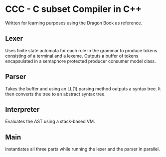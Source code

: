 # CCC - C subset Compiler in C++
Written for learning purposes using the Dragon Book as reference.
## Lexer
Uses finite state automata for each rule in the grammar to produce tokens consisting of a terminal and a lexeme.
Outputs a buffer of tokens encapsulated in a semaphore protected producer consumer model class.
## Parser
Takes the buffer and using an LL(1) parsing method outputs a syntax tree.
It then converts the tree to an abstract syntax tree.
## Interpreter
Evaluates the AST using a stack-based VM.
## Main
Instantiates all three parts while running the lexer and the parser in parallel.
